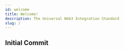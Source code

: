```yaml
---
id: welcome
title: Welcome!
description: The Universal Web3 Integration Standard
slug: /
---
```


## Initial Commit
